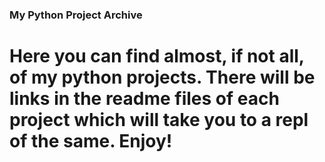 ### My Python Project Archive

# Here you can find almost, if not all, of my python projects. There will be links in the readme files of each project which will take you to a repl of the same. Enjoy!
